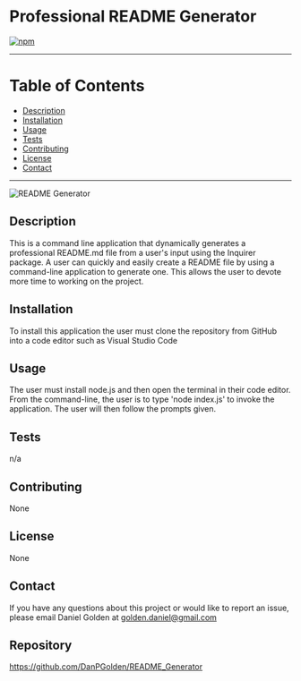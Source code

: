  
   # Professional README Generator  
   [![npm](https://badge.fury.io/js/inquirer.svg)](http://badge.fury.io/js/inquirer)
   
  ***
  # Table of Contents
  * [Description](#description)
  * [Installation](#installation)
  * [Usage](#usage)
  * [Tests](#test)
  * [Contributing](#contributing)
  * [License](#license)
  * [Contact](#contact)
  
  ***
  ![README Generator](readmegenerator.gif)
  ## Description
  This is a command line application that dynamically generates a professional README.md file from a user's input using the Inquirer package. A user can quickly and easily create a README file by using a command-line application to generate one. This allows the user to devote more time to working on the project.
  ## Installation 
  To install this application the user must clone the repository from GitHub into a code editor such as Visual Studio Code
  ## Usage 
  The user must install node.js and then open the terminal in their code editor. From the command-line, the user is to type 'node index.js' to invoke the application. The user will then follow the prompts given.
  ## Tests 
  n/a
  ## Contributing 
  None
  ## License
  None
  ## Contact
  If you have any questions about this project or would like to report an issue, please email Daniel Golden at golden.daniel@gmail.com
  ## Repository
  https://github.com/DanPGolden/README_Generator

  